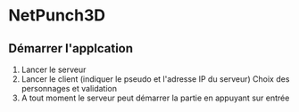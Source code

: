 # NetPunch3D

## Démarrer l'applcation
  1. Lancer le serveur
  2. Lancer le client (indiquer le pseudo et l'adresse IP du serveur)
    Choix des personnages et validation
  3. A tout moment le serveur peut démarrer la partie en appuyant sur entrée
